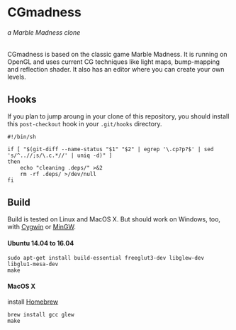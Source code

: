 # CGmadness
###### a Marble Madness clone

CGmadness is based on the classic game Marble Madness. It is running on OpenGL and uses current CG techniques like light maps, bump-mapping and reflection shader. It also has an editor where you can create your own levels.

## Hooks

If you plan to jump aroung in your clone of this repository, you should install this `post-checkout` hook in your `.git/hooks` directory.

```
#!/bin/sh

if [ "$(git-diff --name-status "$1" "$2" | egrep '\.cp?p?$' | sed 's/^..//;s/\.c.*//' | uniq -d)" ]
then
	echo "cleaning .deps/" >&2
	rm -rf .deps/ >/dev/null
fi
```

## Build

Build is tested on Linux and MacOS X. But should work on Windows, too, with [Cygwin](https://www.cygwin.com/) or [MinGW](http://www.mingw.org/).

#### Ubuntu 14.04 to 16.04

```
sudo apt-get install build-essential freeglut3-dev libglew-dev libglu1-mesa-dev
make
```

#### MacOS X

install [Homebrew](http://brew.sh/)

```
brew install gcc glew
make
```

